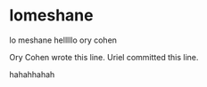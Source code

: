 # lomeshane
lo meshane
helllllo ory cohen


Ory Cohen wrote this line.
Uriel committed this line.

hahahhahah
